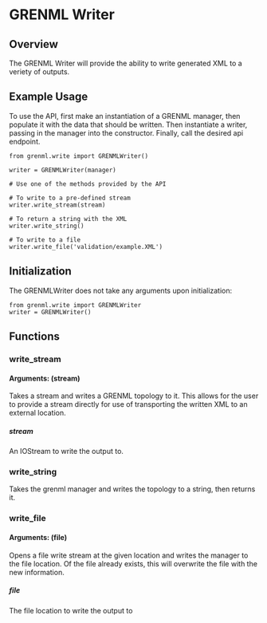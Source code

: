 # GRENML Writer

## Overview

The GRENML Writer will provide the ability to write generated XML to a
veriety of outputs.

## Example Usage

To use the API, first make an instantiation of a GRENML manager, then populate
it with the data that should be written. Then instantiate a writer, passing in
the manager into the constructor. Finally, call the desired api endpoint.

    from grenml.write import GRENMLWriter()

    writer = GRENMLWriter(manager)
    
    # Use one of the methods provided by the API

    # To write to a pre-defined stream
    writer.write_stream(stream)
    
    # To return a string with the XML
    writer.write_string()

    # To write to a file
    writer.write_file('validation/example.XML')


## Initialization

The GRENMLWriter does not take any arguments upon initialization:

    from grenml.write import GRENMLWriter
    writer = GRENMLWriter()

## Functions

### write_stream
#### Arguments: (stream)
Takes a stream and writes a GRENML topology to it. This allows for the user
to provide a stream directly for use of transporting the written XML to an
external location.

##### stream
An IOStream to write the output to.

### write_string

Takes the grenml manager and writes the topology to a string, then returns it.

### write_file
#### Arguments: (file)

Opens a file write stream at the given location and writes the manager to the
file location. Of the file already exists, this will overwrite the file with
the new information.

##### file
The file location to write the output to
